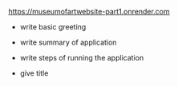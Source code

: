 https://museumofartwebsite-part1.onrender.com


- write basic greeting

- write summary of application

- write steps of running the application

- give title
